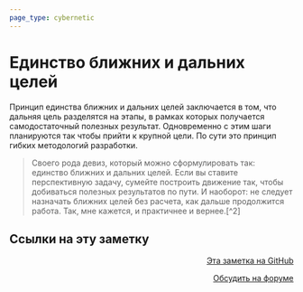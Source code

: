 ```yaml
---
page_type: cybernetic
---
```

# Единство ближних и дальних целей

Принцип единства ближних и дальних целей заключается в том, что дальняя цель разделятся на этапы, в рамках которых получается самодостаточный полезных результат. Одновременно с этим шаги планируются так чтобы прийти к крупной цели. По сути это принцип гибких методологий разработки.

> Своего рода девиз, который можно сформулировать так: единство ближних и дальних целей. Если вы ставите перспективную задачу, сумейте построить движение так, чтобы добиваться полезных результатов по пути. И наоборот: не следует назначать ближних целей без расчета, как дальше продолжится работа. Так, мне кажется, и практичнее и вернее.[^2]

[^1]:  [Бразды управления. Диалог с академиком В. М. Глушковым. В. А. Моев. Политиздат. 1977](МоевБраздыУправления1977.md). Искусственный интеллект: возможно ли и зачем?. Единство ближних и дальних целей



## Ссылки на эту заметку




<p v-pre style="text-align: right">
  <a href="https://github.com/Kverde/algorithms/blob/main/source/20230208230238.md" target="_blank">
  Эта заметка на GitHub
  </a>
</p>



<p v-pre style="text-align: right">
  <a href="https://discourse.comtext.space/new-topic?title=%D0%95%D0%B4%D0%B8%D0%BD%D1%81%D1%82%D0%B2%D0%BE%20%D0%B1%D0%BB%D0%B8%D0%B6%D0%BD%D0%B8%D1%85%20%D0%B8%20%D0%B4%D0%B0%D0%BB%D1%8C%D0%BD%D0%B8%D1%85%20%D1%86%D0%B5%D0%BB%D0%B5%D0%B9&body=&category=algorithm" target="_blank">
  Обсудить на форуме
  </a>
</p>
